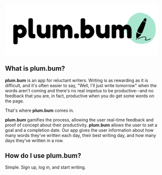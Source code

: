 ![Plumbum Logo](/public/assets/images/plumbum-main.png)

## What is plum.bum?

**plum.bum** is an app for reluctant writers. Writing is as rewarding as it is difficult, and it's often easier to say, "Well, I'll just write tomorrow" when the words aren't coming and there's no real impetus to be productive--and no feedback that you are, in fact, productive when you do get some words on the page.

That's where **plum.bum** comes in.

**plum.bum** gamifies the process, allowing the user real-time feedback and proof of concept about their productivity. **plum.bum** allows the user to set a goal and a completion date. Our app gives the user information about how many words they've written each day, their best writing day, and how many days they've written in a row.

## How do I use plum.bum?

Simple. Sign up, log in, and start writing.
